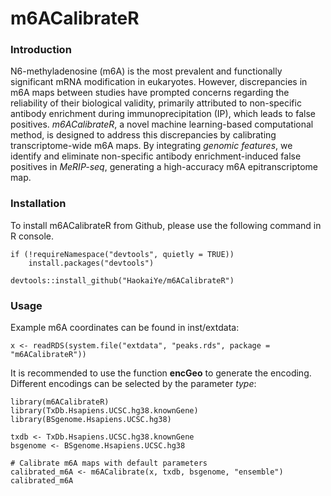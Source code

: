 # m6ACalibrateR

### Introduction
N6-methyladenosine (m6A) is the most prevalent and functionally significant mRNA modification in eukaryotes. However, discrepancies in m6A maps between studies have prompted concerns regarding the reliability of their biological validity, primarily attributed to non-specific antibody enrichment during immunoprecipitation (IP), which leads to false positives. *m6ACalibrateR*, a novel machine learning-based computational method, is designed to address this discrepancies by calibrating transcriptome-wide m6A maps. By integrating *genomic features*, we identify and eliminate non-specific antibody enrichment-induced false positives in *MeRIP-seq*, generating a high-accuracy m6A epitranscriptome map.

### Installation
To install m6ACalibrateR from Github, please use the following command in R console.
```
if (!requireNamespace("devtools", quietly = TRUE))
    install.packages("devtools")

devtools::install_github("HaokaiYe/m6ACalibrateR")
```

### Usage
Example m6A coordinates can be found in inst/extdata:
```
x <- readRDS(system.file("extdata", "peaks.rds", package = "m6ACalibrateR"))
```
It is recommended to use the function **encGeo** to generate the encoding. Different encodings can be selected by the parameter *type*:
```
library(m6ACalibrateR)
library(TxDb.Hsapiens.UCSC.hg38.knownGene)
library(BSgenome.Hsapiens.UCSC.hg38)

txdb <- TxDb.Hsapiens.UCSC.hg38.knownGene
bsgenome <- BSgenome.Hsapiens.UCSC.hg38

# Calibrate m6A maps with default parameters
calibrated_m6A <- m6ACalibrate(x, txdb, bsgenome, "ensemble")
calibrated_m6A
```
